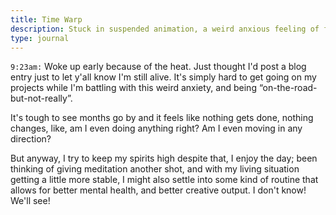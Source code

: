 ```yaml
---
title: Time Warp
description: Stuck in suspended animation, a weird anxious feeling of finally being able to do all the things I've been meaning to do
type: journal
---
```


`9:23am:` Woke up early because of the heat. Just thought I'd post a blog entry just to let y'all know I'm still alive. It's simply hard to get going on my projects while I'm battling with this weird anxiety, and being “on-the-road-but-not-really”.

It's tough to see months go by and it feels like nothing gets done, nothing changes, like, am I even doing anything right? Am I even moving in any direction?

But anyway, I try to keep my spirits high despite that, I enjoy the day; been thinking of giving meditation another shot, and with my living situation getting a little more stable, I might also settle into some kind of routine that allows for better mental health, and better creative output. I don't know! We'll see!

